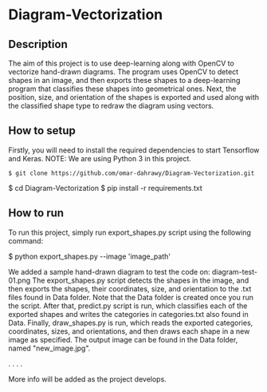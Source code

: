 # Diagram-Vectorization

## Description

The aim of this project is to use deep-learning along with OpenCV to vectorize hand-drawn diagrams. The program uses OpenCV to detect shapes in an image, and then exports these shapes to a deep-learning program that classifies these shapes into geometrical ones. Next, the position, size, and orientation of the shapes is exported and used along with the classified shape type to redraw the diagram using vectors.

## How to setup

Firstly, you will need to install the required dependencies to start Tensorflow and Keras.
NOTE: We are using Python 3 in this project.

	$ git clone https://github.com/omar-dahrawy/Diagram-Vectorization.git
  $ cd Diagram-Vectorization
	$ pip install -r requirements.txt
  
## How to run

To run this project, simply run export_shapes.py script using the following command:

  $ python export_shapes.py --image 'image_path'
  
We added a sample hand-drawn diagram to test the code on: diagram-test-01.png
The export_shapes.py script detects the shapes in the image, and then exports the shapes, their coordinates, size, and orientation to the .txt files found in Data folder. Note that the Data folder is created once you run the script. After that, predict.py script is run, which classifies each of the exported shapes and writes the categories in categories.txt also found in Data. Finally, draw_shapes.py is run, which reads the exported categories, coordinates, sizes, and orientations, and then draws each shape in a new image as specified. The output image can be found in the Data folder, named "new_image.jpg".

.
.
.
.

More info will be added as the project develops.
